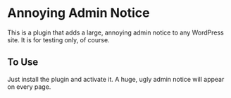 # Annoying Admin Notice

This is a plugin that adds a large, annoying admin notice to any WordPress site.
It is for testing only, of course.

## To Use

Just install the plugin and activate it. A huge, ugly admin notice will appear on every page.

